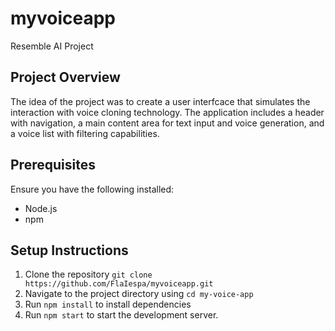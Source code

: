 # myvoiceapp
Resemble AI Project


## Project Overview
The idea of the project was to create a user interfcace that simulates the interaction with voice cloning technology. The application includes a header with navigation, a main content area for text input and voice generation, and a voice list with filtering capabilities. 

## Prerequisites
Ensure you have the following installed:
- Node.js
- npm 


## Setup Instructions

1. Clone the repository
`git clone https://github.com/FlaIespa/myvoiceapp.git`
2. Navigate to the project directory using `cd my-voice-app`
3. Run `npm install` to install dependencies
4. Run `npm start` to start the development server.